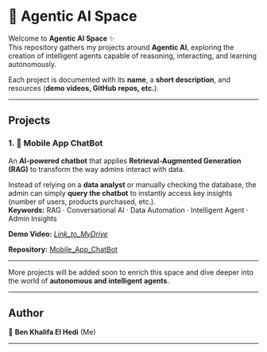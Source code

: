 # 🤖 Agentic AI Space  

Welcome to **Agentic AI Space** ✨  
This repository gathers my projects around **Agentic AI**, exploring the creation of intelligent agents capable of reasoning, interacting, and learning autonomously.  

Each project is documented with its **name**, a **short description**, and resources (**demo videos, GitHub repos, etc.**).  

---

## Projects

### 1. 💬 Mobile App ChatBot
An **AI-powered chatbot** that applies **Retrieval-Augmented Generation (RAG)** to transform the way admins interact with data.  

Instead of relying on a **data analyst** or manually checking the database, the admin can simply **query the chatbot** to instantly access key insights (number of users, products purchased, etc.).  
**Keywords:** RAG · Conversational AI · Data Automation · Intelligent Agent · Admin Insights

**Demo Video:** *[Link_to_MyDrive](https://drive.google.com/file/d/1UhIrXfExn-oqhP0nkRbwlG81I7cN1KIL/view?usp=drive_link)*   

**Repository:** [Mobile_App_ChatBot](https://github.com/Hedi-Bk/Mobile_App_ChatBot)  

---

 More projects will be added soon to enrich this space and dive deeper into the world of **autonomous and intelligent agents**.  

---

## Author  
👋 **Ben Khalifa El Hedi** (Me)

---
